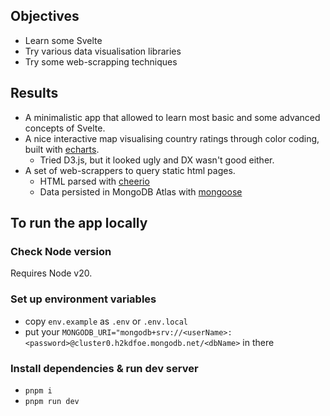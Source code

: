 ## Objectives

- Learn some Svelte
- Try various data visualisation libraries
- Try some web-scrapping techniques

## Results

- A minimalistic app that allowed to learn most basic and some advanced concepts of Svelte.
- A nice interactive map visualising country ratings through color coding, built with [echarts](https://github.com/apache/echarts).
  - Tried D3.js, but it looked ugly and DX wasn't good either.
- A set of web-scrappers to query static html pages.
  - HTML parsed with [cheerio](https://github.com/cheeriojs/cheerio)
  - Data persisted in MongoDB Atlas with [mongoose](https://github.com/Automattic/mongoose)

## To run the app locally

### Check Node version
Requires Node v20.

### Set up environment variables
- copy `env.example` as `.env` or `.env.local`
- put your `MONGODB_URI="mongodb+srv://<userName>:<password>@cluster0.h2kdfoe.mongodb.net/<dbName>` in there

### Install dependencies & run dev server
- `pnpm i`
- `pnpm run dev`
